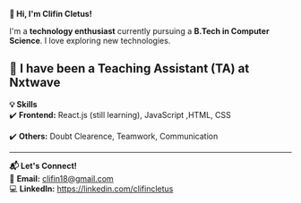  **👋 Hi, I'm Clifin Cletus!**  

I'm a **technology enthusiast** currently pursuing a **B.Tech in Computer Science**. I love exploring new technologies.

🚀 **I have been a Teaching Assistant (TA) at Nxtwave**
---

 **💡 Skills**  
✔️ **Frontend:** React.js (still learning), JavaScript ,HTML, CSS

✔️ **Others:** Doubt Clearence, Teamwork, Communication

---

 **📬 Let's Connect!**  
📧 **Email:** clifin18@gmail.com    
💻 **LinkedIn:** https://linkedin.com/clifincletus 

<!---
ClifinCletus/ClifinCletus is a ✨ special ✨ repository because its `README.md` (this file) appears on your GitHub profile.
You can click the Preview link to take a look at your changes.
--->
